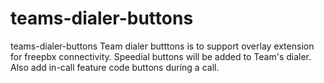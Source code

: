 # teams-dialer-buttons
teams-dialer-buttons
Team dialer butttons is to support overlay extension for freepbx connectivity. Speedial buttons will be added to Team's dialer. Also add in-call feature code buttons during a call.
